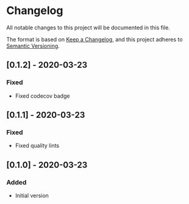 # Changelog
All notable changes to this project will be documented in this file.

The format is based on [Keep a Changelog](https://keepachangelog.com/en/1.0.0/),
and this project adheres to [Semantic Versioning](https://semver.org/spec/v2.0.0.html).

## [0.1.2] - 2020-03-23
### Fixed
- Fixed codecov badge

## [0.1.1] - 2020-03-23
### Fixed
- Fixed quality lints


## [0.1.0] - 2020-03-23
### Added
- Initial version
